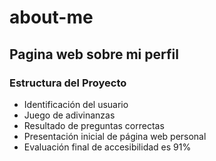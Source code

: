 # about-me

## Pagina web sobre mi perfil

### Estructura del Proyecto

* Identificación del usuario
* Juego de adivinanzas
* Resultado de preguntas correctas
* Presentación inicial de  página web personal
* Evaluación final de accesibilidad es 91%